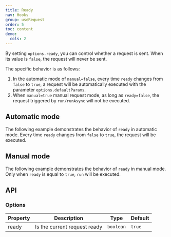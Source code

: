```yaml
---
title: Ready
nav: Hooks
group: useRequest
order: 5
toc: content
demo:
  cols: 2
---
```


By setting `options.ready`, you can control whether a request is sent. When its value is `false`, the request will never be sent.

The specific behavior is as follows:

1. In the automatic mode of `manual=false`, every time `ready` changes from `false` to `true`, a request will be automatically executed with the parameter `options.defaultParams`.
2. When `manual=true` manual request mode, as long as `ready=false`, the request triggered by `run/runAsync` will not be executed.

## Automatic mode

The following example demonstrates the behavior of `ready` in automatic mode. Every time `ready` changes from `false` to `true`, the request will be executed.

<code src="./demo/ready.tsx"></code>

## Manual mode

The following example demonstrates the behavior of `ready` in manual mode. Only when `ready` is equal to `true`, `run` will be executed.

<code src="./demo/manualReady.tsx"></code>

## API

### Options

| Property | Description                  | Type      | Default |
| -------- | ---------------------------- | --------- | ------- |
| ready    | Is the current request ready | `boolean` | `true`  |
